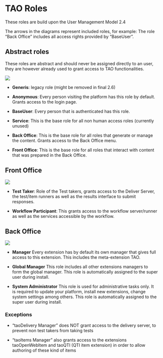 <!--
parent: 'Users Management Model'
created_at: '2014-02-20 10:20:15'
updated_at: '2014-02-20 11:06:50'
authors:
    - 'Joel Bout'
tags:
    - 'Users Management Model'
-->

TAO Roles
=========

These roles are build upon the User Management Model 2.4

The arrows in the diagrams represent included roles, for example: The role “Back Office” includes all access rights provided by “BaseUser”.

Abstract roles
--------------

These roles are abstract and should never be assigned directly to an user, they are however already used to grant access to TAO functionalities.

![](../resources/abstract_roles.png)

-   **Generis**: legacy role (might be removed in final 2.6)



-   **Anonymous**: Every person visiting the platform has this role by default. Grants access to the login page.



-   **BaseUser**: Every person that is authenticated has this role.



-   **Service**: This is the base role for all non human access roles (currently unused)



-   **Back Office**: This is the base role for all roles that generate or manage the content. Grants access to the Back Office menu.



-   **Front Office**: This is the base role for all roles that interact with content that was prepared in the Back Office.

Front Office
------------

![](../resources/front_office_roles.png)

-   **Test Taker**: Role of the Test takers, grants access to the Deliver Server, the test/item runners as well as the results interface to submit responses.



-   **Workflow Participant**: This grants access to the workflow server/runner as well as the services accessible by the workflow.

Back Office
-----------

![](../resources/back_office_roles.png)

-   **<EXTENSION> Manager** Every extension has by default its own manager that gives full access to this extension. This includes the meta-extension TAO.



-   **Global Manager** This role includes all other extensions managers to form the global manager. This role is automatically assigned to the super user during install.



-   **System Administrator** This role is used for administrative tasks only. It is required to update your platform, install new extensions, change system settings among others. This role is automatically assigned to the super user during install.

### Exceptions

-   “taoDelivery Manager” does NOT grant access to the delivery server, to prevent non test takers from taking tests



-   “taoItems Manager” also grants access to the extensions taoOpenWebItem and taoQTI (QTI item extension) in order to allow authoring of these kind of items


